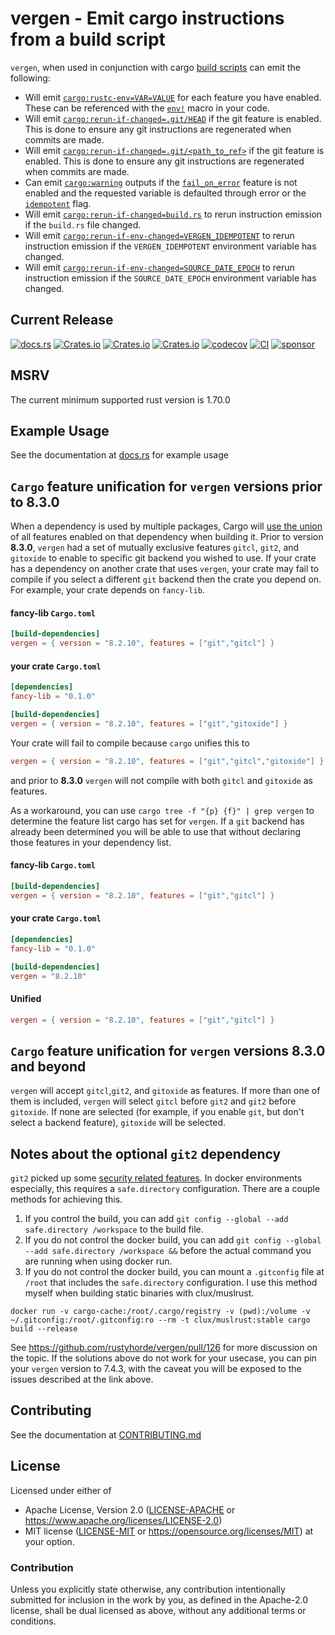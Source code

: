# vergen - Emit cargo instructions from a build script
`vergen`, when used in conjunction with cargo [build scripts](https://doc.rust-lang.org/cargo/reference/build-scripts.html#outputs-of-the-build-script) can emit the following:

- Will emit [`cargo:rustc-env=VAR=VALUE`](https://doc.rust-lang.org/cargo/reference/build-scripts.html#cargorustc-envvarvalue)
for each feature you have enabled.  These can be referenced with the [`env!`](https://doc.rust-lang.org/std/macro.env.html) macro in your code.
- Will emit [`cargo:rerun-if-changed=.git/HEAD`](https://doc.rust-lang.org/cargo/reference/build-scripts.html#rerun-if-changed)
if the git feature is enabled.  This is done to ensure any git instructions are regenerated when commits are made.
- Will emit [`cargo:rerun-if-changed=.git/<path_to_ref>`](https://doc.rust-lang.org/cargo/reference/build-scripts.html#rerun-if-changed)
if the git feature is enabled.  This is done to ensure any git instructions are regenerated when commits are made.
- Can emit [`cargo:warning`](https://doc.rust-lang.org/cargo/reference/build-scripts.html#cargo-warning) outputs if the
[`fail_on_error`](EmitBuilder::fail_on_error) feature is not enabled and the requested variable is defaulted through error or
the [`idempotent`](EmitBuilder::idempotent) flag.
- Will emit [`cargo:rerun-if-changed=build.rs`](https://doc.rust-lang.org/cargo/reference/build-scripts.html#rerun-if-changed)
to rerun instruction emission if the `build.rs` file changed.
- Will emit [`cargo:rerun-if-env-changed=VERGEN_IDEMPOTENT`](https://doc.rust-lang.org/cargo/reference/build-scripts.html#rerun-if-changed)
to rerun instruction emission if the `VERGEN_IDEMPOTENT` environment variable has changed.
- Will emit [`cargo:rerun-if-env-changed=SOURCE_DATE_EPOCH`](https://doc.rust-lang.org/cargo/reference/build-scripts.html#rerun-if-changed)
to rerun instruction emission if the `SOURCE_DATE_EPOCH` environment variable has changed.

## Current Release
[![docs.rs](https://docs.rs/vergen/badge.svg)](https://docs.rs/vergen)
[![Crates.io](https://img.shields.io/crates/v/vergen.svg)](https://crates.io/crates/vergen)
[![Crates.io](https://img.shields.io/crates/l/vergen.svg)](https://crates.io/crates/vergen)
[![Crates.io](https://img.shields.io/crates/d/vergen.svg)](https://crates.io/crates/vergen)
[![codecov](https://codecov.io/gh/rustyhorde/vergen/branch/master/graph/badge.svg?token=cBXro7o2UN)](https://codecov.io/gh/rustyhorde/vergen)
[![CI](https://github.com/rustyhorde/vergen/actions/workflows/main.yml/badge.svg)](https://github.com/rustyhorde/vergen/actions)
[![sponsor](https://img.shields.io/github/sponsors/crazysacx?logo=github-sponsors)](https://github.com/sponsors/CraZySacX)

## MSRV
The current minimum supported rust version is 1.70.0

## Example Usage
See the documentation at [docs.rs](https://docs.rs/vergen/latest/vergen/) for example usage

## `Cargo` feature unification for `vergen` versions prior to 8.3.0
When a dependency is used by multiple packages, Cargo will [use the union](https://doc.rust-lang.org/cargo/reference/features.html#feature-unification) of all features enabled on that dependency when building it.  Prior to version **8.3.0**, `vergen` had a set of mutually exclusive features `gitcl`, `git2`, and `gitoxide` to enable to specific git backend you wished to use.  If your crate has a dependency on another crate that uses `vergen`, your crate may fail to compile if you select a different `git` backend then the crate you depend on.  For example, your crate depends on `fancy-lib`.   

#### fancy-lib `Cargo.toml`
```toml
[build-dependencies]
vergen = { version = "8.2.10", features = ["git","gitcl"] }
```

#### your crate `Cargo.toml`
```toml
[dependencies]
fancy-lib = "0.1.0"

[build-dependencies]
vergen = { version = "8.2.10", features = ["git","gitoxide"] }
```

Your crate will fail to compile because `cargo` unifies this to
```toml
vergen = { version = "8.2.10", features = ["git","gitcl","gitoxide"] }
```
and prior to **8.3.0** `vergen` will not compile with both `gitcl` and `gitoxide` as features.

As a workaround, you can use `cargo tree -f "{p} {f}" | grep vergen` to determine the feature list cargo has set for `vergen`.  If
a `git` backend has already been determined you will be able to use that without declaring those features in your dependency list.

#### fancy-lib `Cargo.toml`
```toml
[build-dependencies]
vergen = { version = "8.2.10", features = ["git","gitcl"] }
```

#### your crate `Cargo.toml`
```toml
[dependencies]
fancy-lib = "0.1.0"

[build-dependencies]
vergen = "8.2.10"
```
#### Unified
```toml
vergen = { version = "8.2.10", features = ["git","gitcl"] }
```
## `Cargo` feature unification for `vergen` versions 8.3.0 and beyond
`vergen` will accept `gitcl`,`git2`, and `gitoxide` as features.  If more than one of them is included, `vergen` will select `gitcl` before `git2` and `git2` before `gitoxide`.   If none are selected (for example, if you enable `git`, but don't select a backend feature), `gitoxide` will be selected.

## Notes about the optional `git2` dependency
`git2` picked up some [security related features](https://github.blog/2022-04-12-git-security-vulnerability-announced/).  In docker environments especially, this requires a `safe.directory` configuration.   There are a couple methods for achieving this.
1.  If you control the build, you can add `git config --global --add safe.directory /workspace` to the build file.
2.  If you do not control the docker build, you can add `git config --global --add safe.directory /workspace &&` before the actual command you are running when using docker run.
3.  If you do not control the docker build, you can mount a `.gitconfig` file at `/root` that includes the `safe.directory` configuration.  I use this method myself when building static binaries with clux/muslrust.

````docker run -v cargo-cache:/root/.cargo/registry -v (pwd):/volume -v ~/.gitconfig:/root/.gitconfig:ro --rm -t clux/muslrust:stable cargo build --release````

See https://github.com/rustyhorde/vergen/pull/126 for more discussion on the topic.   If the solutions above do not work for your usecase, you can pin your `vergen` version to 7.4.3, with the caveat you will be exposed to the issues described at the link above.

## Contributing
See the documentation at [CONTRIBUTING.md](CONTRIBUTING.md)

## License

Licensed under either of
 * Apache License, Version 2.0 ([LICENSE-APACHE](LICENSE-APACHE) or https://www.apache.org/licenses/LICENSE-2.0)
 * MIT license ([LICENSE-MIT](LICENSE-MIT) or https://opensource.org/licenses/MIT)
at your option.

### Contribution

Unless you explicitly state otherwise, any contribution intentionally submitted
for inclusion in the work by you, as defined in the Apache-2.0 license, shall be dual licensed as above, without any
additional terms or conditions.
